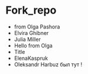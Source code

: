 # Fork_repo

- from Olga Pashora
- Elvira Ghibner
- Julia Miller
- Hello from Olga
- Title
- ElenaKaspruk
- Oleksandr Harbuz был тут !